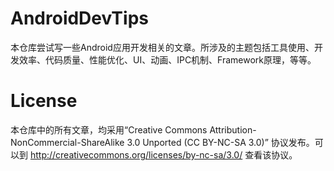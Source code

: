 # AndroidDevTips
本仓库尝试写一些Android应用开发相关的文章。所涉及的主题包括工具使用、开发效率、代码质量、性能优化、UI、动画、IPC机制、Framework原理，等等。

# License
本仓库中的所有文章，均采用“Creative Commons Attribution-NonCommercial-ShareAlike 3.0 Unported (CC BY-NC-SA 3.0)” 协议发布。可以到 http://creativecommons.org/licenses/by-nc-sa/3.0/ 查看该协议。
